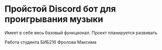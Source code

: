 # Пройстой Discord бот для проигрывания музыки

Имеет в себе весь базовый функционал. Проект планируется развивать

Работа студента БИБ216 Фролова Максима